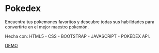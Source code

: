 # Pokedex

Encuentra tus pokemones favoritos y descubre todas sus habilidades para convertirte en el mejor maestro pokemón. 

Hecha con:
HTML5 - CSS - BOOTSTRAP - JAVASCRIPT - POKEDEX API.

[DEMO](https://pokedex-lucas.netlify.app/)

